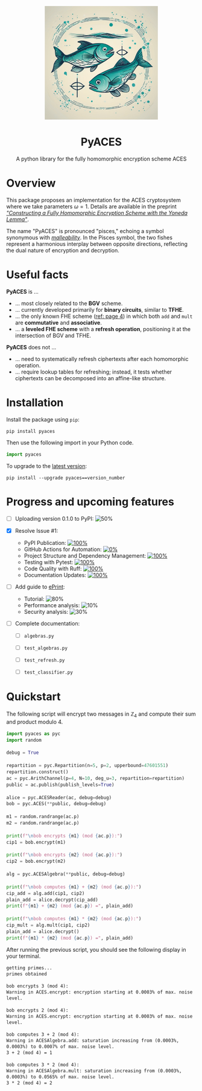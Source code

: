 <p align="center">
  <img width="300px" src="img/twofish.png" style="border: 3 solid grey;"/>
  <h1 align="center">PyACES</a></h1>
  <p align="center">A python library for the fully homomorphic encryption scheme ACES</p>
</p>

# Overview

This package proposes an implementation for the ACES cryptosystem where we take parameters $\omega = 1$. Details are available in the preprint  [<em>"Constructing a Fully Homomorphic Encryption Scheme with the Yoneda Lemma"</em>](https://arxiv.org/abs/2401.13255).

The name "PyACES" is pronounced "pisces," echoing a symbol synonymous with [_malleability_](https://en.wikipedia.org/wiki/Malleability_(cryptography)). In the Pisces symbol, the two fishes represent a harmonious interplay between opposite directions, reflecting the dual nature of encryption and decryption.

# Useful facts

**PyACES** is ...
  - ... most closely related to the **BGV** scheme.
  - ... currently developed primarily for **binary circuits**, similar to **TFHE**.
  - ... the only known FHE scheme ([ref: page 4](https://ems.press/content/book-chapter-files/33149)) in which both `add` and `mult` are **commutative** and **associative**.
  - ... a **leveled FHE scheme** with a **refresh operation**, positioning it at the intersection of BGV and TFHE.

**PyACES** does not ...
  - ... need to systematically refresh ciphertexts after each homomorphic operation.
  - ... require lookup tables for refreshing; instead, it tests whether ciphertexts can be decomposed into an affine-like structure.


# Installation

Install the package using ```pip```:

```shell
pip install pyaces
```
Then use the following import in your Python code.

```python
import pyaces
```

To upgrade to the [latest version](https://pypi.org/project/pyaces/):
```shell
pip install --upgrade pyaces==version_number
```

# Progress and upcoming features
- [ ] Uploading version 0.1.0 to PyPI: ![50%](https://progress-bar.xyz/50)

- [x] Resolve Issue #1:
  - PyPI Publication: [![100%](https://progress-bar.xyz/100)](https://github.com/remytuyeras/aces/issues/1)
  - GitHub Actions for Automation: [![0%](https://progress-bar.xyz/0)](https://github.com/remytuyeras/aces/issues/1)
  - Project Structure and Dependency Management: [![100%](https://progress-bar.xyz/100)](https://github.com/remytuyeras/aces/issues/1)
  - Testing with Pytest: [![100%](https://progress-bar.xyz/100)](https://github.com/remytuyeras/aces/issues/1)
  - Code Quality with Ruff: [![100%](https://progress-bar.xyz/100)](https://github.com/remytuyeras/aces/issues/1)
  - Documentation Updates: [![100%](https://progress-bar.xyz/100)](https://github.com/remytuyeras/aces/issues/1)

- [ ] Add guide to [ePrint](https://eprint.iacr.org):
  - Tutorial: ![80%](https://progress-bar.xyz/80)
  - Performance analysis: ![10%](https://progress-bar.xyz/5)
  - Security analysis: ![30%](https://progress-bar.xyz/10)
  
- [ ] Complete documentation:
  - [ ] `algebras.py`
  - [ ] `test_algebras.py`
  - [ ] `test_refresh.py`
  - [ ] `test_classifier.py`


# Quickstart

The following script will encrypt two messages in $\mathbb{Z}_4$ and compute their sum and product modulo 4.

```python
import pyaces as pyc
import random

debug = True

repartition = pyc.Repartition(n=5, p=2, upperbound=47601551)
repartition.construct()
ac = pyc.ArithChannel(p=4, N=10, deg_u=3, repartition=repartition)
public = ac.publish(publish_levels=True)

alice = pyc.ACESReader(ac, debug=debug)
bob = pyc.ACES(**public, debug=debug)

m1 = random.randrange(ac.p) 
m2 = random.randrange(ac.p) 

print(f"\nbob encrypts {m1} (mod {ac.p}):")
cip1 = bob.encrypt(m1)

print(f"\nbob encrypts {m2} (mod {ac.p}):")
cip2 = bob.encrypt(m2)

alg = pyc.ACESAlgebra(**public, debug=debug)

print(f"\nbob computes {m1} + {m2} (mod {ac.p}):")
cip_add = alg.add(cip1, cip2)
plain_add = alice.decrypt(cip_add)
print(f"{m1} + {m2} (mod {ac.p}) =", plain_add)

print(f"\nbob computes {m1} * {m2} (mod {ac.p}):")
cip_mult = alg.mult(cip1, cip2)
plain_add = alice.decrypt()
print(f"{m1} * {m2} (mod {ac.p}) =", plain_add)
```

After running the previous script, you should see the following display in your terminal.

```text
getting primes...
primes obtained

bob encrypts 3 (mod 4):
Warning in ACES.encrypt: encryption starting at 0.0003% of max. noise level.

bob encrypts 2 (mod 4):
Warning in ACES.encrypt: encryption starting at 0.0003% of max. noise level.

bob computes 3 + 2 (mod 4):
Warning in ACESAlgebra.add: saturation increasing from (0.0003%, 0.0003%) to 0.0007% of max. noise level.
3 + 2 (mod 4) = 1

bob computes 3 * 2 (mod 4):
Warning in ACESAlgebra.mult: saturation increasing from (0.0003%, 0.0003%) to 0.0565% of max. noise level.
3 * 2 (mod 4) = 2
```
